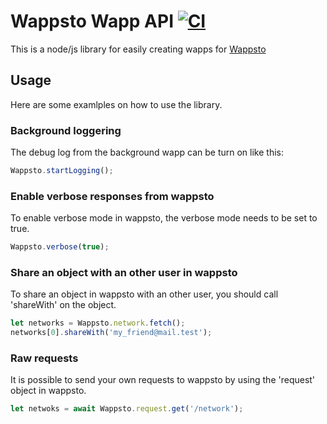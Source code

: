 # Wappsto Wapp API [![CI](https://github.com/Wappsto/wappsto-wapp/actions/workflows/main.yml/badge.svg)](https://github.com/Wappsto/wappsto-wapp/actions/workflows/main.yml)

This is a node/js library for easily creating wapps for [Wappsto](https://wappsto.com)

## Usage

Here are some examlples on how to use the library.

### Background loggering

The debug log from the background wapp can be turn on like this:

```javascript
Wappsto.startLogging();
```

### Enable verbose responses from wappsto

To enable verbose mode in wappsto, the verbose mode needs to be set to true.

```javascript
Wappsto.verbose(true);
```

### Share an object with an other user in wappsto

To share an object in wappsto with an other user, you should call 'shareWith' on the object.

```javascript
let networks = Wappsto.network.fetch();
networks[0].shareWith('my_friend@mail.test');
```

### Raw requests

It is possible to send your own requests to wappsto by using the 'request' object in wappsto.

```javascript
let netwoks = await Wappsto.request.get('/network');
```